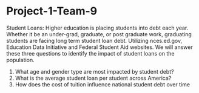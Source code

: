 # Project-1-Team-9

Student Loans: Higher education is placing students into debt each year. Whether it be an under-grad, graduate, or post graduate work, graduating students are facing long term student loan debt. Utilizing nces.ed.gov, Education Data Initiative and Federal Student Aid websites. We will answer these three questions to identify the impact of student loans on the population.
1. What age and gender type are most impacted by student debt? 
2. What is the average student loan per student across America?
3. How does the cost of tuition influence national student debt over time 



